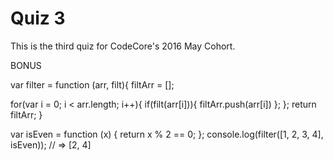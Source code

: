 # Quiz 3

This is the third quiz for CodeCore's 2016 May Cohort.


BONUS

var filter = function (arr, filt){
  filtArr = [];

  for(var i = 0; i < arr.length; i++){
    if(filt(arr[i])){
      filtArr.push(arr[i])
    };
  };
  return filtArr;
}

var isEven = function (x) { return x % 2 == 0; };
console.log(filter([1, 2, 3, 4], isEven)); // => [2, 4]
